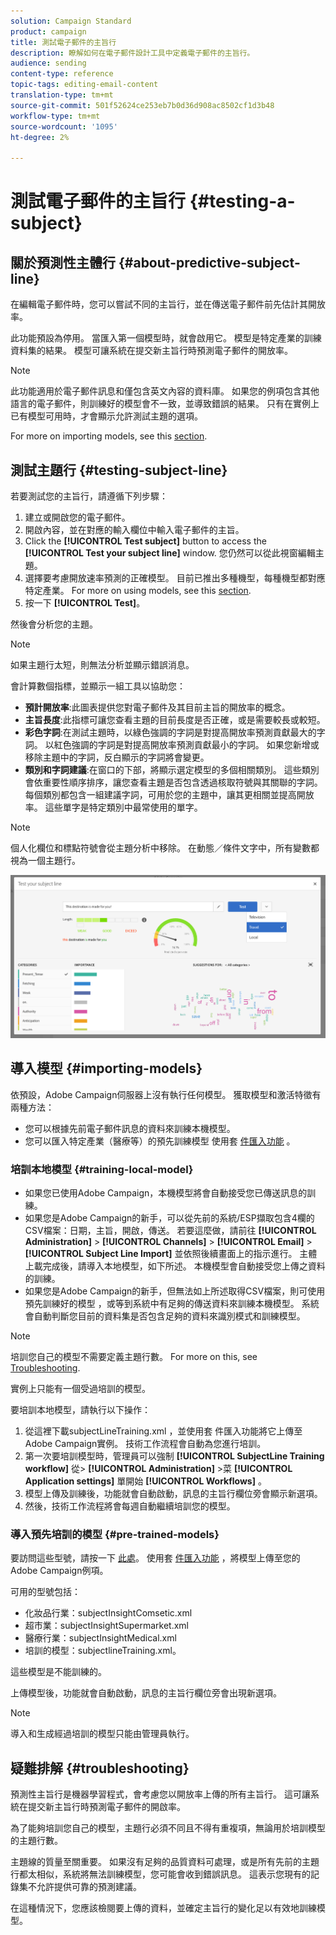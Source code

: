 ```yaml
---
solution: Campaign Standard
product: campaign
title: 測試電子郵件的主旨行
description: 瞭解如何在電子郵件設計工具中定義電子郵件的主旨行。
audience: sending
content-type: reference
topic-tags: editing-email-content
translation-type: tm+mt
source-git-commit: 501f52624ce253eb7b0d36d908ac8502cf1d3b48
workflow-type: tm+mt
source-wordcount: '1095'
ht-degree: 2%

---
```


# 測試電子郵件的主旨行 {#testing-a-subject}


## 關於預測性主體行 {#about-predictive-subject-line}

在編輯電子郵件時，您可以嘗試不同的主旨行，並在傳送電子郵件前先估計其開放率。

此功能預設為停用。 當匯入第一個模型時，就會啟用它。 模型是特定產業的訓練資料集的結果。 模型可讓系統在提交新主旨行時預測電子郵件的開放率。

>[!NOTE]
>
>此功能適用於電子郵件訊息和僅包含英文內容的資料庫。 如果您的例項包含其他語言的電子郵件，則訓練好的模型會不一致，並導致錯誤的結果。 只有在實例上已有模型可用時，才會顯示允許測試主題的選項。

For more on importing models, see this [section](#importing-models).

## 測試主題行 {#testing-subject-line}

若要測試您的主旨行，請遵循下列步驟：

1. 建立或開啟您的電子郵件。
1. 開啟內容，並在對應的輸入欄位中輸入電子郵件的主旨。
1. Click the **[!UICONTROL Test subject]** button to access the **[!UICONTROL Test your subject line]** window. 您仍然可以從此視窗編輯主題。
1. 選擇要考慮開放速率預測的正確模型。 目前已推出多種機型，每種機型都對應特定產業。 For more on using models, see this [section](#importing-models).
1. 按一下 **[!UICONTROL Test]**。

然後會分析您的主題。

>[!NOTE]
>
>如果主題行太短，則無法分析並顯示錯誤消息。

會計算數個指標，並顯示一組工具以協助您：

* **預計開放率**:此圖表提供您對電子郵件及其目前主旨的開放率的概念。
* **主旨長度**:此指標可讓您查看主題的目前長度是否正確，或是需要較長或較短。
* **彩色字詞**:在測試主題時，以綠色強調的字詞是對提高開放率預測貢獻最大的字詞。 以紅色強調的字詞是對提高開放率預測貢獻最小的字詞。 如果您新增或移除主題中的字詞，反白顯示的字詞將會變更。
* **類別和字詞建議**:在窗口的下部，將顯示選定模型的多個相關類別。 這些類別會依重要性順序排序，讓您查看主題是否包含透過核取符號與其關聯的字詞。 每個類別都包含一組建議字詞，可用於您的主題中，讓其更相關並提高開放率。 這些單字是特定類別中最常使用的單字。

>[!NOTE]
>
>個人化欄位和標點符號會從主題分析中移除。 在動態／條件文字中，所有變數都視為一個主題行。

![](assets/predictive_subject_line_example.png)

## 導入模型 {#importing-models}

依預設，Adobe Campaign伺服器上沒有執行任何模型。 獲取模型和激活特徵有兩種方法：

* 您可以根據先前電子郵件訊息的資料來訓練本機模型。
* 您可以匯入特定產業（醫療等）的預先訓練模型 使用套 [件匯入功能](../../automating/using/managing-packages.md) 。

### 培訓本地模型 {#training-local-model}

* 如果您已使用Adobe Campaign，本機模型將會自動接受您已傳送訊息的訓練。
* 如果您是Adobe Campaign的新手，可以從先前的系統/ESP擷取包含4欄的CSV檔案：日期，主旨，開啟，傳送。 若要這麼做，請前往 **[!UICONTROL Administration]** > **[!UICONTROL Channels]** > **[!UICONTROL Email]** > **[!UICONTROL Subject Line Import]** 並依照後續畫面上的指示進行。 主體上載完成後，請導入本地模型，如下所述。 本機模型會自動接受您上傳之資料的訓練。
* 如果您是Adobe Campaign的新手，但無法如上所述取得CSV檔案，則可使用預先訓練好的模型 [](#pre-trained-models) ，或等到系統中有足夠的傳送資料來訓練本機模型。 系統會自動判斷您目前的資料集是否包含足夠的資料來識別模式和訓練模型。

>[!NOTE]
>
>培訓您自己的模型不需要定義主題行數。 For more on this, see [Troubleshooting](#troubleshooting).
>
>實例上只能有一個受過培訓的模型。

要培訓本地模型，請執行以下操作：
1. 從這裡下載subjectLineTraining.xml [](https://experience.adobe.com/#/downloads/content/software-distribution/en/campaign.html) ，並使用套 [](../../automating/using/managing-packages.md) 件匯入功能將它上傳至Adobe Campaign實例。 技術工作流程會自動為您進行培訓。
1. 第一次要培訓模型時，管理員可以強制 **[!UICONTROL SubjectLine Training workflow]** 從> **[!UICONTROL Administration]** >菜 **[!UICONTROL Application settings]** 單開始 **[!UICONTROL Workflows]** 。
1. 模型上傳及訓練後，功能就會自動啟動，訊息的主旨行欄位旁會顯示新選項。
1. 然後，技術工作流程將會每週自動繼續培訓您的模型。

### 導入預先培訓的模型 {#pre-trained-models}

要訪問這些型號，請按一下 [此處](https://experience.adobe.com/#/downloads/content/software-distribution/en/campaign.html)。 使用套 [件匯入功能](../../automating/using/managing-packages.md) ，將模型上傳至您的Adobe Campaign例項。

可用的型號包括：

* 化妝品行業：subjectInsightComsetic.xml
* 超市業：subjectInsightSupermarket.xml
* 醫療行業：subjectInsightMedical.xml
* 培訓的模型：subjectlineTraining.xml。

這些模型是不能訓練的。

上傳模型後，功能就會自動啟動，訊息的主旨行欄位旁會出現新選項。

>[!NOTE]
>
>導入和生成經過培訓的模型只能由管理員執行。

## 疑難排解 {#troubleshooting}

預測性主旨行是機器學習程式，會考慮您以開放率上傳的所有主旨行。 這可讓系統在提交新主旨行時預測電子郵件的開啟率。

為了能夠培訓您自己的模型，主題行必須不同且不得有重複項，無論用於培訓模型的主題行數。

主題線的質量至關重要。 如果沒有足夠的品質資料可處理，或是所有先前的主題行都太相似，系統將無法訓練模型，您可能會收到錯誤訊息。 這表示您現有的記錄集不允許提供可靠的預測建議。

在這種情況下，您應該檢閱要上傳的資料，並確定主旨行的變化足以有效地訓練模型。

<!--Some clients have reported this issue: I have had the subject line training workflow running for about a year now.  It has trained on 883 records and I am still seeing the message "The existing dataset is not enough to generate a model."  I do get an error in the workflow every time it runs "XML-110009 Unable to find the element 'runwf' of path '/' (document with schema 'serverConf')".

For this, campaign takes the subject line as training data and tries to come up with significant enough model to predict open rate with 95% confidence.

The 400 subject line number is mention with at least and is only indicative, model generation will also depend on quality of these lines.

It may happen that even 10k subject lines don't lead to model generation if they are too similar.

It means that it can be case that you don't have enough subject lines to generate the model and it is giving this error.

If you are getting an error/warning message, it means that your existing set of records is not enough for the predictive subject module to give a high confidence suggestion.

Adobe recommends reviewing the data you are uploading as the similarity of the subject lines might be the issue.-->
